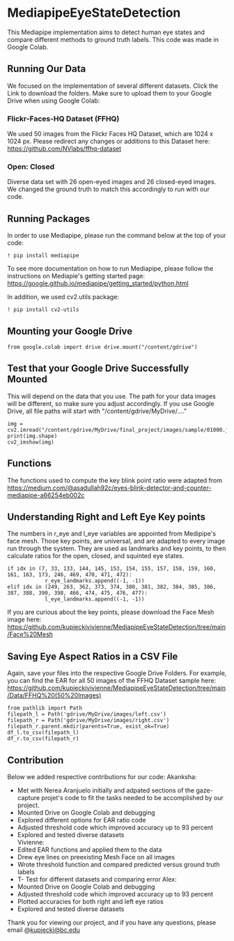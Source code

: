 # MediapipeEyeStateDetection
This Mediapipe implementation aims to detect human eye states and compare different methods to ground truth labels. This code was made in Google Colab.

## Running Our Data 
We focused on the implementation of several different datasets. Click the Link to download the folders. Make sure to upload them to your Google Drive when using Google Colab: 

### Flickr-Faces-HQ Dataset (FFHQ) 
We used 50 images from the Flickr Faces HQ Dataset, which are 1024 x 1024 px. Please redirect any changes or additions to this Dataset here: 
https://github.com/NVlabs/ffhq-dataset 

### Open: Closed 
Diverse data set with 26 open-eyed images and 26 closed-eyed images. We changed the ground truth to match this accordingly to run with our code. 

## Running Packages
In order to use Mediapipe, please run the command below at the top of your code: 

`! pip install mediapipe`

To see more documentation on how to run Mediapipe, please follow the instructions on Mediapie's getting started page: 
https://google.github.io/mediapipe/getting_started/python.html

In addition, we used cv2.utils package: 

`! pip install cv2-utils`

## Mounting your Google Drive

`from google.colab import drive
drive.mount("/content/gdrive")`

## Test that your Google Drive Successfully Mounted 
This will depend on the data that you use. The path for your data images will be different, so make sure you adjust accordingly. 
If you use Google Drive, all file paths will start with "/content/gdrive/MyDrive/...."

```
img = cv2.imread("/content/gdrive/MyDrive/final_project/images/sample/01000.jpg")
print(img.shape)
cv2_imshow(img)
```
## Functions
The functions used to compute the key blink point ratio were adapted from https://medium.com/@asadullah92c/eyes-blink-detector-and-counter-mediapipe-a66254eb002c

## Understanding Right and Left Eye Key points
The numbers in r_eye and l_eye variables are appointed from Medipipe's face mesh. Those key points, are universal, and are adapted to every image run through the system. They are used as landmarks and key points, to then calculate ratios for the open, closed, and squinted eye states. 
```
if idx in (7, 33, 133, 144, 145, 153, 154, 155, 157, 158, 159, 160, 161, 163, 173, 246, 469, 470, 471, 472):
            r_eye_landmarks.append((-1, -1))
elif idx in (249, 263, 362, 373, 374, 380, 381, 382, 384, 385, 386, 387, 388, 390, 398, 466, 474, 475, 476, 477):
            l_eye_landmarks.append((-1, -1))
```
If you are curious about the key points, please download the Face Mesh image here: 
https://github.com/kupieckivivienne/MediapipeEyeStateDetection/tree/main/Face%20Mesh 

## Saving Eye Aspect Ratios in a CSV File 
Again, save your files into the respective Google Drive Folders. For example, you can find the EAR for all 50 images of the FFHQ Dataset sample here: https://github.com/kupieckivivienne/MediapipeEyeStateDetection/tree/main/Data/FFHQ%20(50%20Images) 

``` 
from pathlib import Path  
filepath_l = Path('gdrive/MyDrive/images/left.csv')
filepath_r = Path('gdrive/MyDrive/images/right.csv')  
filepath_r.parent.mkdir(parents=True, exist_ok=True)  
df_l.to_csv(filepath_l) 
df_r.to_csv(filepath_r) 
```  

## Contribution 
Below we added respective contributions for our code: 
Akanksha: 
- Met with Nerea Aranjuelo initially and adpated sections of the gaze-capture projet's code to fit the tasks needed to be accomplished by our project.
- Mounted Drive on Google Colab and debugging
- Explored different options for EAR ratio code
- Adjusted threshold code which improved accuracy up to 93 percent
- Explored and tested diverse datasets  
Vivienne: 
- Edited EAR functions and applied them to the data 
- Drew eye lines on preexisting Mesh Face on all images 
- Wrote threshold function and compared predicted versus ground truth labels 
- T- Test for different datasets and comparing error 
Alex: 
- Mounted Drive on Google Colab and debugging 
- Adjusted threshold code which improved accuracy up to 93 percent 
- Plotted accuracies for both right and left eye ratios 
- Explored and tested diverse datasets 

Thank you for viewing our project, and if you have any questions, please email @kupiecki@bc.edu 

